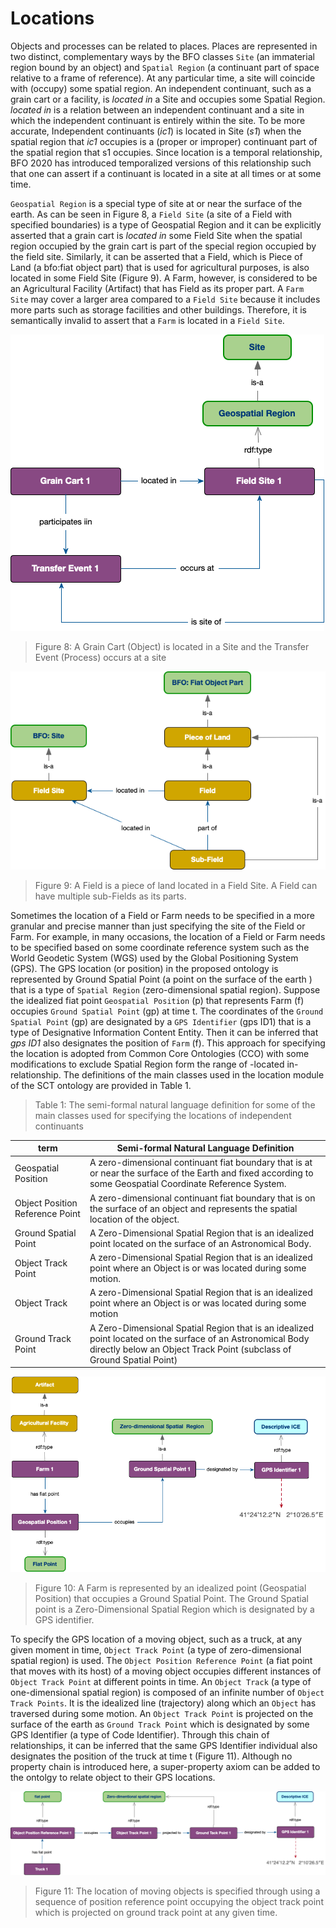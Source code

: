 


# Locations 

Objects and processes can be related to places. Places are represented in two distinct, complementary ways by the BFO classes `Site`  (an immaterial region bound by an object) and `Spatial Region`  (a continuant part of space relative to a frame of reference). At any particular time, a site will coincide with (occupy) some spatial region. An independent continuant, such as a grain cart or a facility, is  _located in_  a Site  and occupies some Spatial Region.  _located in_  is a relation between an independent continuant and a site in which the independent continuant is entirely within the site. To be more accurate, Independent continuants  (_ic1_) is located in Site  (_s1_) when the spatial region that  _ic1_ occupies is a (proper or improper) continuant part of the spatial region that s1 occupies. Since location is a temporal relationship, BFO 2020 has introduced temporalized versions of this relationship such that one can assert if a continuant is located in a site at all times or at some time.

`Geospatial Region` is a special type of site at or near the surface of the earth. As can be seen in Figure  8, a `Field Site`  (a site of a Field with specified boundaries) is a type of Geospatial Region  and it can be explicitly asserted that a grain cart is  _located in_  some Field Site  when the spatial region occupied by the grain cart is part of the special region occupied by the field site. Similarly, it can be asserted that a Field, which is Piece of Land  (a bfo:fiat object part) that is used for agricultural purposes, is also located in some Field Site (Figure  9).  A Farm, however, is considered to be an Agricultural Facility  (Artifact) that has Field as its proper part. A `Farm Site`  may cover a larger area compared to a `Field Site`  because it includes more parts such as storage facilities and other buildings. Therefore, it is semantically invalid to assert that a `Farm` is located in a `Field Site`.


![A Grain Cart (Object) is located in a Site and the Transfer Event occurs at a site](https://github.com/InfoneerTXST/IOF-SupplyChain-WG/blob/master/Documentation%20%26%20Resources/images/location-3.png)

> Figure 8: A Grain Cart (Object) is located in a Site and the Transfer Event (Process) occurs at a site



![](https://github.com/InfoneerTXST/IOF-SupplyChain-WG/blob/master/Documentation%20%26%20Resources/images/location-4.png)

> Figure 9: A Field is a piece of land located in a Field Site. A Field can have multiple sub-Fields as its parts.

Sometimes the location of a Field or Farm needs to be specified in a more granular and precise manner than just specifying the site of the Field or Farm. For example, in many occasions, the location of a Field or Farm needs to be specified based on some coordinate reference system such as the World Geodetic System (WGS) used by the Global Positioning System (GPS). The GPS location (or position) in the proposed ontology is represented  by Ground Spatial Point (a point on the surface of the earth ) that is a type of `Spatial Region` (zero-dimensional spatial region). Suppose the idealized fiat point `Geospatial Position` (p) that represents Farm (f) occupies `Ground Spatial Point` (gp) at time t. The coordinates of the `Ground Spatial Point` (gp) are designated by a `GPS Identifier` (gps ID1) that is a type of Designative Information Content Entity. Then it can be inferred that _gps ID1_ also designates the position of `Farm` (f). This approach for specifying the location is adopted from Common Core Ontologies (CCO) with some modifications to exclude Spatial Region form the range of -located in- relationship. The definitions of the main classes used in the location module of the SCT ontology are provided in Table 1.

> Table 1: The semi-formal natural language definition for some of the main classes used for specifying the locations of independent continuants 

| term | Semi-formal Natural Language Definition |
|--|--|
| Geospatial Position	| A zero-dimensional continuant fiat boundary that is at or near the surface of the Earth and fixed according to some Geospatial Coordinate Reference System.|
|Object Position Reference Point| A zero-dimensional continuant fiat boundary that is on the surface of an object and represents the spatial location of the object.|
|Ground Spatial Point|A Zero-Dimensional Spatial Region that is an idealized point located on the surface of an Astronomical Body.|
|Object Track Point|A zero-Dimensional Spatial Region that is an idealized point where an Object is or was located during some motion.|
|Object Track |A zero-Dimensional Spatial Region that is an idealized point where an Object is or was located during some motion|
|Ground Track Point|	A Zero-Dimensional Spatial Region that is an idealized point located on the surface of an Astronomical Body directly below an Object Track Point (subclass of Ground Spatial Point)|


![](https://github.com/InfoneerTXST/IOF-SupplyChain-WG/blob/master/Documentation%20%26%20Resources/images/location-1.png)

 > Figure 10: A Farm is represented by an idealized point (Geospatial Position) that occupies a Ground Spatial Point. The Ground Spatial point is a Zero-Dimensional Spatial Region which is designated by a GPS identifier.    

To specify the GPS location of a moving object, such as a truck, at any given moment in time, `Object Track Point` (a type of zero-dimensional spatial region) is used. The `Object Position Reference Point` (a fiat point that moves with its host) of a moving object occupies different instances of `Object Track Point` at different points in time. An `Object Track` (a type of one-dimensional spatial region) is composed of an infinite number of `Object Track Points`. It is the idealized line (trajectory) along which an `Object` has traversed during some motion. An `Object Track Point` is projected on the surface of the earth as `Ground Track Point` which is designated by some GPS Identifier (a type of Code Identifier). Through this chain of relationships, it can be inferred that the same  GPS Identifier individual also designates the position of the truck at time t (Figure 11). Although no property chain is introduced here, a super-property axiom can be added to the ontolgy to relate object to their GPS locations. 

![](https://github.com/InfoneerTXST/IOF-SupplyChain-WG/blob/master/Documentation%20%26%20Resources/images/location-2.png)

> Figure 11: The location of moving objects is specified through using a sequence of position reference point occupying the object track point which is projected on ground track point at any given time. 

	
	
	
 

